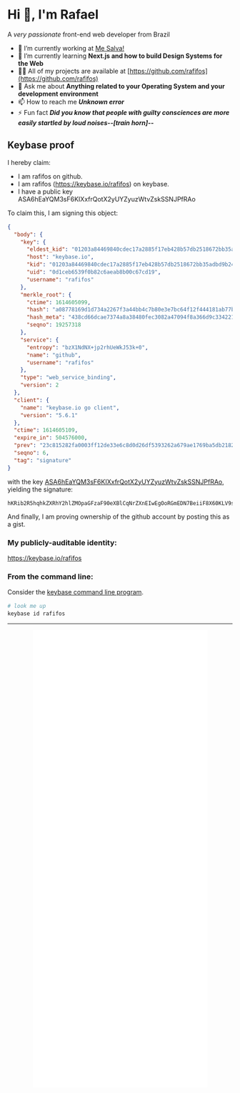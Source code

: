 # Hi 👋, I'm Rafael

A _very passionate_ front-end web developer from Brazil

- 🔭 I’m currently working at [Me Salva!](https://www.mesalva.com/)
- 🌱 I’m currently learning **Next.js and how to build Design Systems for the Web**
- 👨‍💻 All of my projects are available at [https://github.com/rafifos](https://github.com/rafifos)
- 💬 Ask me about **Anything related to your Operating System and your development environment**
- 📫 How to reach me **_Unknown error_**
- ⚡ Fun fact **_Did you know that people with guilty consciences are more easily startled by loud noises--[train horn]--_**

## Keybase proof

I hereby claim:

  * I am rafifos on github.
  * I am rafifos (https://keybase.io/rafifos) on keybase.
  * I have a public key ASA6hEaYQM3sF6KIXxfrQotX2yUYZyuzWtvZskSSNJPfRAo

To claim this, I am signing this object:

```json
{
  "body": {
    "key": {
      "eldest_kid": "01203a84469840cdec17a2885f17eb428b57db2518672bb35adbd9b244923493df440a",
      "host": "keybase.io",
      "kid": "01203a84469840cdec17a2885f17eb428b57db2518672bb35adbd9b244923493df440a",
      "uid": "0d1ceb6539f0b82c6aeab8b00c67cd19",
      "username": "rafifos"
    },
    "merkle_root": {
      "ctime": 1614605099,
      "hash": "a08778169d1d734a2267f3a44bb4c7b80e3e7bc64f12f444181ab77b45703ac4f4e22deeb184431267d761acf857ad6ecb0f6d8ff35fa8801ca210d874892a23",
      "hash_meta": "438cd66dcae7374a8a38480fec3082a47094f8a366d9c3342219a05e13c28905",
      "seqno": 19257318
    },
    "service": {
      "entropy": "bzX1NdNX+jp2rhUeWkJ53k+0",
      "name": "github",
      "username": "rafifos"
    },
    "type": "web_service_binding",
    "version": 2
  },
  "client": {
    "name": "keybase.io go client",
    "version": "5.6.1"
  },
  "ctime": 1614605109,
  "expire_in": 504576000,
  "prev": "23c815282fa0003ff12de33e6c8d0d26df5393262a679ae1769ba5db2182f30a",
  "seqno": 6,
  "tag": "signature"
}
```

with the key [ASA6hEaYQM3sF6KIXxfrQotX2yUYZyuzWtvZskSSNJPfRAo](https://keybase.io/rafifos), yielding the signature:

```
hKRib2R5hqhkZXRhY2hlZMOpaGFzaF90eXBlCqNrZXnEIwEgOoRGmEDN7BeiiF8X60KLV9slGGcrs1rb2bJEkjST30QKp3BheWxvYWTESpcCBsQgI8gVKC+gAD/xLeM+bI0NJt9TkyYqZ5rhdpul2yGC8wrEICapcG8/No8zA2EYEuymSQD9L6/3lztNRkLP2i3BUFY1AgHCo3NpZ8RA+uVTg4aWbVLgZs+EcjiHSJ7zPN32I43jt3n6D3jXRuP9TPqjA5abW9kn70RkUof6zHUAcnBsFEux10FyJ8loBahzaWdfdHlwZSCkaGFzaIKkdHlwZQildmFsdWXEIE6Aap6Zvo1FdAGLgYPA1S7IIujstAXiuGM7xi14fDDSo3RhZ80CAqd2ZXJzaW9uAQ==

```

And finally, I am proving ownership of the github account by posting this as a gist.

### My publicly-auditable identity:

https://keybase.io/rafifos

### From the command line:

Consider the [keybase command line program](https://keybase.io/download).

```bash
# look me up
keybase id rafifos
```

-----

<p align="center">
  <img alt="GitHub Profile Metrics" src="./github-metrics.svg" />
</p>
